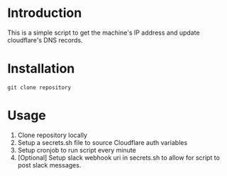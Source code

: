 # Introduction
This is a simple script to get the machine's IP address and update cloudflare's DNS records.

# Installation
```shell 
git clone repository
```
# Usage
1. Clone repository locally
2. Setup a secrets.sh file to source Cloudflare auth variables
3. Setup cronjob to run script every minute
4. [Optional] Setup slack webhook uri in secrets.sh to allow for script to post slack messages.
